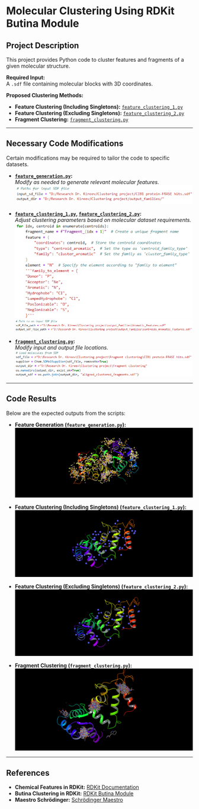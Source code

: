 # Molecular Clustering Using RDKit Butina Module  

## Project Description  
This project provides Python code to cluster features and fragments of a given molecular structure.  

**Required Input:**  
A `.sdf` file containing molecular blocks with 3D coordinates.  

**Proposed Clustering Methods:**  
- **Feature Clustering (Including Singletons):** [`feature_clustering_1.py`](code/feature_clustering_1.py)  
- **Feature Clustering (Excluding Singletons):** [`feature_clustering_2.py`](code/feature_clustering_2.py)  
- **Fragment Clustering:** [`fragment_clustering.py`](code/fragment_clustering.py)  

---

## Necessary Code Modifications  
Certain modifications may be required to tailor the code to specific datasets.  

- **[`feature_generation.py`](code/feature_generation.py):**  
  *Modify as needed to generate relevant molecular features.*  
  ![Feature Generation Code File Location](images/features_generation_code_change.png)  

- **[`feature_clustering_1.py`](code/feature_clustering_1.py), [`feature_clustering_2.py`](feature_clustering_2.py):**  
  *Adjust clustering parameters based on molecular dataset requirements.*  
  ![Feature Clustering Code Mol Block](images/feature_clusters_generation_code_change_1.png)
  ![Feature Clustering Code File Location](images/feature_clusters_generation_code_change_2.png)  

- **[`fragment_clustering.py`](code/fragment_clustering.py):**  
  *Modify input and output file locations.*  
  ![Fragment Clustering Code File Location](images/fragment_clusters_generation_code_change.png)  

---

## Code Results  
Below are the expected outputs from the scripts:  

- **Feature Generation (`feature_generation.py`):**  
  ![Feature Generation Output](images/features_ribbons.png)  

- **Feature Clustering (Including Singletons) (`feature_clustering_1.py`):**  
  ![Feature Clustering 1 Output](images/aromatic_clusters_ribbons_singletones.png)  

- **Feature Clustering (Excluding Singletons) (`feature_clustering_2.py`):**  
  ![Feature Clustering 2 Output](images/aromatic_clusters_ribbons_no_singletones.png)  

- **Fragment Clustering (`fragment_clustering.py`):**  
  ![Fragment Clustering Output](images/fragment_clusters_ribbons.png)  

---

## References  
- **Chemical Features in RDKit:** [RDKit Documentation](https://www.rdkit.org/docs/GettingStartedInPython.html#chemical-features-and-pharmacophores)  
- **Butina Clustering in RDKit:** [RDKit Butina Module](https://www.rdkit.org/docs/source/rdkit.ML.Cluster.Butina.html)  
- **Maestro Schrödinger:** [Schrödinger Maestro](https://www.schrodinger.com/platform/products/maestro/)  
